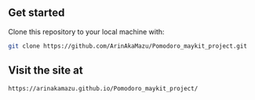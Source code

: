## Get started

Clone this repository to your local machine with:

```bash
git clone https://github.com/ArinAkaMazu/Pomodoro_maykit_project.git
```
## Visit the site at
```bash
https://arinakamazu.github.io/Pomodoro_maykit_project/
```

